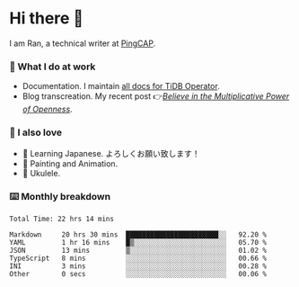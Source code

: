 # Hi there 👋

I am Ran, a technical writer at [PingCAP](https://pingcap.com/).

### 📝 What I do at work

- Documentation. I maintain [all docs for TiDB Operator](https://github.com/pingcap/docs-tidb-operator).
- Blog transcreation. My recent post 👉[*Believe in the Multiplicative Power of Openness*](https://pingcap.com/blog/believe-in-the-multiplicative-power-of-openness-open-source-community).

### 🤠 I also love

- 💬 Learning Japanese. よろしくお願い致します！
- 🎨 Painting and Animation.
- 🎵 Ukulele.

### ⌨️ Monthly breakdown

<!--START_SECTION:waka-->

```text
Total Time: 22 hrs 14 mins

Markdown     20 hrs 30 mins  ███████████████████████░░   92.20 %
YAML         1 hr 16 mins    █▒░░░░░░░░░░░░░░░░░░░░░░░   05.70 %
JSON         13 mins         ▒░░░░░░░░░░░░░░░░░░░░░░░░   01.02 %
TypeScript   8 mins          ░░░░░░░░░░░░░░░░░░░░░░░░░   00.66 %
INI          3 mins          ░░░░░░░░░░░░░░░░░░░░░░░░░   00.28 %
Other        0 secs          ░░░░░░░░░░░░░░░░░░░░░░░░░   00.06 %
```

<!--END_SECTION:waka-->
